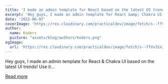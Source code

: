 ```yaml
---
title: 'I made an admin template for React based on the latest UI trends! Use it for free!'
excerpt: 'Hey guys, I made an admin template for React &amp; Chakra UI based on the latest UI trends! Use it...'
date: '2022-06-07'
coverImage: 'https://res.cloudinary.com/practicaldev/image/fetch/s--ffVv3inJ--/c_imagga_scale,f_auto,fl_progressive,h_420,q_auto,w_1000/https://dev-to-uploads.s3.amazonaws.com/uploads/articles/90r1dno420y1qpfgr5pu.png'
author:
  name: Koders
  picture: "assets/blog/authors/koders.png"
ogImage:
  url: 'https://res.cloudinary.com/practicaldev/image/fetch/s--ffVv3inJ--/c_imagga_scale,f_auto,fl_progressive,h_420,q_auto,w_1000/https://dev-to-uploads.s3.amazonaws.com/uploads/articles/90r1dno420y1qpfgr5pu.png'
---
```


Hey guys, I made an admin template for React &amp; Chakra UI based on the latest UI trends! Use it...

[Read more](https://dev.to/fredy/i-made-an-admin-template-for-react-based-on-the-latest-ui-trends-use-it-for-free-55l2)
